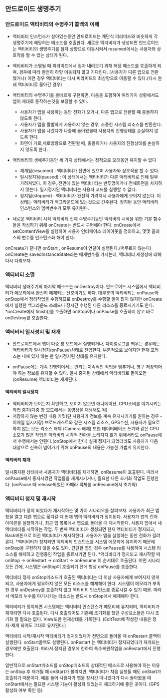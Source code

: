 ## 안드로이드 생명주기

### 안드로이드 액티비티의 수명주기 콜백의 이해

- 액티비티 인스턴스가 살아있는동안 안드로이드는 계단식 피라미드와 비슷하게 각 생명주기에 해당하는 메소드를 호출한다. 새로운 액티비티가 생성되면 안드로이드는 액티비티의 생명주기를 점차 상향으로 이동시켜서 resumed에서는 사용자와 상호작용 할 수 있는 상태가 된다. 

- 액티비티가 소멸될 때 피라미드에서 점차 내려오기 위해 해당 메소드를 호출하게 되며, 경우에 따라 완전히 하향 이동되지 않고 기다린다. (사용자가 다른 앱으로 전환했거나) 이런 경우 액티비티는 다시 피라미드의 최상향으로 이동할 수 있다.(다시 원래 액티비티로 돌아간 경우)

- 액티비티의 수명주기를 올바르게 구현하면, 다음을 포함하여 여러가지 상황에서도 앱이 제대로 동작하는것을 보장할 수 있다.
	- 사용자가 앱을 사용하는 동안 전화가 오거나, 다른 앱으로 전환할 때 충돌하지 않도록 한다.
	- 사용자가 앱을 활발하게 사용하지 않는 경우, 소중한 시스템 리소스를 반환한다. 
	- 사용자가 앱을 나갔다가 나중에 돌아왔을때 사용자의 진행상태를 손실하지 않도록 한다.
	- 화면이 가로,세로방향으로 전환될 때, 충돌하거나 사용자의 진행상태를 손실하지 않도록 한다.

- 액티비티의 생애주기동안 세 가지 상태에서는 정적으로 오래동안 유지할 수 있다 
	- 재개됨(resumed) : 액티비티가 전면에 있으며 사용자와 상호작용 할 수 있다.
	- 일시정지됨(paused) : 이 상태에서는 액티비티가 다른 액티비티로 인해 일부 가려져있다. 이 경우, 전면에 있는 액티비 티는 반투명이거나 전체화면을 차지하지 않는다. 일시정지된 액티비티는 사용자 코드를 실행할 수 없다.
	- 정지됨(stopped) : 액티비티가 완전히 가려져서 사용자에게 보이지 않는다. 이 상태는 액티비티가 백그라운드에 있는것으로 간주된다. 정지된 동안 액티비티 인스턴스와 멤버변수가 모두 유지된다.

- 새로운 액티비티 시작
	액티비티 전체 수명주기동안 액티비티 시작을 위한 기본 함수들을 작성하기 위해 onCreate는 반드시 구현해야 한다. onCreate에서 setContentView를 실행하여 사용자 인터페이스 레이아웃을 정의하고, 몇몇 클래스의 변수를 인스턴스화 해야 한다. 

onCreate가 끝나면 onStart , onResume이 연달아 실행된다.(머무르지 않는다)
onCreate는 savedInstanceState라는 매개변수를 가지는데, 액티비티 재생성에 대해 다시 다뤄보자.



### 액티비티 소멸 

액티비티 생애주기의 마지막 메소드는 onDestroy이다. 안드로이드 시스템에서 액티비티가 메모리에서 완전히 해제되는 신호이기도 하다. 대부분의 액티비티는 onPause와 onStop에서 정리작업을 수행하므로 onDestroy를 수행할 일이 많지 않지만 onCreate에서 실행한 백그라운드 쓰레드나 장시간 수행된 다른 리소스를 종료시키기도 한다. 
*onCreate에서 finish()를 호출하면 onStop이나 onPause를 호출하지 않고 바로 onDestroy를 호출한다. 



### 액티비티 일시정지 및 재개

- 안드로이드에서 앱이 다중 창 모드에서 실행되거나, 다이얼로그를 띄우는 경우에는 액티비티가 일시정지(onPause)상태로 진입한다. 부분적으로 보이지만 현재 포커스는 내에 있지 않는 한 일시정지된 상태를 유지한다. 

- onPause에는 계속 진행되어서는 안되는 지속적인 작업을 멈추거나, 영구 저장되어야 하는 정보를 유지할 수 있다. 일시 중지된 상태에서 액티비티로 돌아오면(onResume) 액티비티는 재개된다. 

#### 액티비티 일시정지

- 액티비티가 보이는지 확인하고, 보이지 않으면 애니메이션, CPU소비를 야기시키는 작업 중지(다중 창 모드에서는 동영상을 재생해도 됨)
-  저장하지 않는 변경 내용 커밋(단 사용자가 정보를 계속 유지시키기를 원하는 경우 - 이메일 임시저장)
	브로드캐스트와 같은 시스템 리소스, GPS수신, 사용자가 필요로 하지 않는 모든 리소스 해제 (Camera 해제)
	또한 데이터베이스 쓰기와 같은 CPU소모가 많은 작업은 액티비티 시각적 전환을 느려지지 않기 위해서라도 onPause에서 수행해서는 안된다.(onStop에서 한다) 실제 정지가 되었더라도 사용자가 다음 대상으로 신속히 넘어가기 위해 onPause의 내용은 가능한 가볍게 유지한다. 

#### 액티비티 재개

일시중지된 상태에서 사용자가 액티비티를 재개하면, onResume이 호출된다. 따라서 onPause에서 중지시켰던 작업들을 재개시키거나, 필요한 다른 초기화 작업도 진행한다. (onPause 때 release되었던 카메라 객체를 onResume에서 초기화)



### 액티비티 정지 및 재시작

액티비티가 정지 되었다가 재시작하는 몇 가지 시나리오를 살펴보자.
사용자가 최근 앱 창을 열고 다른 앱으로 옮겨갈 때 현재 앱의 액티비티가 정지된다. 사용자가 앱의 런쳐 아이콘을 실행하거나, 최근 앱 목록에서 앱으로 돌아올 때 재시작한다. 
사용자 앱에서 새 액티비티를 시작하는 작업. 두 번째 액티비티가 생성되면 현재 액티비티가 정지되고, Back버튼으로 이전 액티비티가 재시작한다. 
사용자가 앱을 실행하는 동안 전화가 걸려온다. 
*액티비티가 정지되면 액티비티 인스턴스를 시스템 메모리에 유지하기 때문에 onStop을 구현하지 않을 수도 있다. 간단한 앱인 경우 onPause를 사용하여 시스템 리소스를 해제하고 진행중인 작업을 종료시키면 된다. 
*액티비티가 정지되고 재시작할 때 onStop -> onRestart -> onStart -> onResume 이 순서대로 호출된다. 어떤 시나리오든 간에, 시스템은 onStop이 호출되기 전에 항상 onPause를 호출한다. 

액티비티 정지
onStop메소드가 호출된 액티비티는 더 이상 사용자에게 보여지지 않게되고, 사용자에게 필요하지 않은 모든 리소스를 해제해야 한다. 시스템이 메모리가 부족한 경우 onDestroy를 호출하지 않고 액티비티 인스턴스를 종료시킬 수 있기 때문. 따라서 메모리 누수를 야기시키는 리소스는 반드시 onStop에서 해제해야 한다.

액티비티가 정지되면 시스템에는 액티비티 인스턴스가 메모리에 유지되며, 액티비티가 재개되면 다시 호출된다. 다시 호출되어도 기존에 초기화를 했던 구성요소들은 다시 초기화 할 필요는 없다. View또한 현재상태를 기록한다. (EditText에 작성한 내용은 정지-재개 되어도 그대로 유지된다.)

액티비티 시작/재시작
액티비티가 정지되었다가 전면으로 돌아올 때 onRestart 콜백이 실행된다. onStart콜백도 실행된다. onRestart 는 액티비티가 정지되었다가 재개되는 경우에만 호출된다. 따라서 정지된 경우에 한하여 특수복원작업을 onRestart에서 진행한다. 



일반적으로 onStart메소드를 onStop메소드의 상대적인 메소드로 사용해야 하는 이유는 onStop 후 재개될 때 onStart가 불리지만, 액티비티가 처음 실행될 때도 onStart가 호출되기 때문이다. 예를 들어 사용자가 앱을 장시간 떠나있다가 다시 돌아왔을 때 onStart에서는 필요한 시스템 기능이 활성화 되었는지 체크하기에 좋은 곳이다. (GPS활성화 여부 확인 등)
